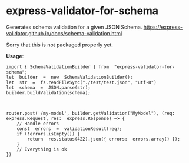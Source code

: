 
# express-validator-for-schema
Generates schema validation for a given JSON Schema. https://express-validator.github.io/docs/schema-validation.html

Sorry that this is not packaged properly yet.

**Usage**:

    import { SchemaValidationBuilder } from  "express-validator-for-schema";
    let  builder  =  new  SchemaValidationBuilder();
    let  str  =  fs.readFileSync("./test/test.json", "utf-8")
    let  schema  =  JSON.parse(str);
    builder.buildValidation(schema);
    
    
    
    router.post('/my-model', builder.getValidation("MyModel"), (req:  express.Request, res:  express.Response) => {
	    // Handle errors 
	    const  errors  =  validationResult(req);
	    if (!errors.isEmpty()) {
		    return  res.status(422).json({ errors:  errors.array() });
	    }
	    // Everything is ok
    })
